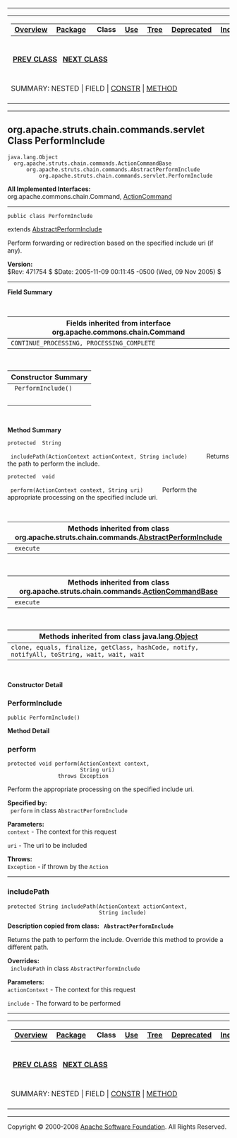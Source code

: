 ------------------------------------------------------------------------

<span id="navbar_top"></span> [](#skip-navbar_top "Skip navigation links")

<table>
<colgroup>
<col width="50%" />
<col width="50%" />
</colgroup>
<tbody>
<tr class="odd">
<td align="left"><span id="navbar_top_firstrow"></span>
<table>
<tbody>
<tr class="odd">
<td align="left"><a href="../../../../../../overview-summary.html.md"><strong>Overview</strong></a> </td>
<td align="left"><a href="package-summary.html.md"><strong>Package</strong></a> </td>
<td align="left"> <strong>Class</strong> </td>
<td align="left"><a href="class-use/PerformInclude.html.md"><strong>Use</strong></a> </td>
<td align="left"><a href="package-tree.html.md"><strong>Tree</strong></a> </td>
<td align="left"><a href="../../../../../../deprecated-list.html.md"><strong>Deprecated</strong></a> </td>
<td align="left"><a href="../../../../../../index-all.html.md"><strong>Index</strong></a> </td>
<td align="left"><a href="../../../../../../help-doc.html.md"><strong>Help</strong></a> </td>
</tr>
</tbody>
</table></td>
<td align="left"></td>
</tr>
<tr class="even">
<td align="left"> <a href="../../../../../../org/apache/struts/chain/commands/servlet/PerformForward.html.md" title="class in org.apache.struts.chain.commands.servlet"><strong>PREV CLASS</strong></a>   <a href="../../../../../../org/apache/struts/chain/commands/servlet/PopulateActionForm.html" title="class in org.apache.struts.chain.commands.servlet"><strong>NEXT CLASS</strong></a></td>
<td align="left"><a href="../../../../../../index.html.md?org/apache/struts/chain/commands/servlet/PerformInclude.html"><strong>FRAMES</strong></a>    <a href="PerformInclude.html"><strong>NO FRAMES</strong></a>    
<a href="../../../../../../allclasses-noframe.html.md"><strong>All Classes</strong></a></td>
</tr>
<tr class="odd">
<td align="left">SUMMARY: NESTED | FIELD | <a href="#constructor_summary">CONSTR</a> | <a href="#method_summary">METHOD</a></td>
<td align="left">DETAIL: FIELD | <a href="#constructor_detail">CONSTR</a> | <a href="#method_detail">METHOD</a></td>
</tr>
</tbody>
</table>

<span id="skip-navbar_top"></span>

------------------------------------------------------------------------

org.apache.struts.chain.commands.servlet
 Class PerformInclude
----------------------------------------

    java.lang.Object
      org.apache.struts.chain.commands.ActionCommandBase
          org.apache.struts.chain.commands.AbstractPerformInclude
              org.apache.struts.chain.commands.servlet.PerformInclude

**All Implemented Interfaces:**  
org.apache.commons.chain.Command, [ActionCommand](../../../../../../org/apache/struts/chain/commands/ActionCommand.html.md "interface in org.apache.struts.chain.commands")

------------------------------------------------------------------------

    public class PerformInclude

extends [AbstractPerformInclude](../../../../../../org/apache/struts/chain/commands/AbstractPerformInclude.html.md "class in org.apache.struts.chain.commands")

Perform forwarding or redirection based on the specified include uri (if any).

**Version:**  
$Rev: 471754 $ $Date: 2005-11-09 00:11:45 -0500 (Wed, 09 Nov 2005) $

------------------------------------------------------------------------

<span id="field_summary"></span>

**Field Summary**

 <span id="fields_inherited_from_class_org.apache.commons.chain.Command"></span>

| **Fields inherited from interface org.apache.commons.chain.Command** |
|----------------------------------------------------------------------|
| `CONTINUE_PROCESSING, PROCESSING_COMPLETE`                           |

  <span id="constructor_summary"></span>

| **Constructor Summary** |
|-------------------------|
| ` PerformInclude()`     
                          |

  <span id="method_summary"></span>

**Method Summary**

`protected  String`

` includePath(ActionContext actionContext, String include)`
           Returns the path to perform the include.

`protected  void`

` perform(ActionContext context, String uri)`
           Perform the appropriate processing on the specified include uri.

 <span id="methods_inherited_from_class_org.apache.struts.chain.commands.AbstractPerformInclude"></span>

| **Methods inherited from class org.apache.struts.chain.commands.[AbstractPerformInclude](../../../../../../org/apache/struts/chain/commands/AbstractPerformInclude.html.md "class in org.apache.struts.chain.commands")** |
|------------------------------------------------------------------------------------------------------------------------------------------------------------------------------------------------------------------------|
| ` execute`                                                                                                                                                                                                             |

 <span id="methods_inherited_from_class_org.apache.struts.chain.commands.ActionCommandBase"></span>

| **Methods inherited from class org.apache.struts.chain.commands.[ActionCommandBase](../../../../../../org/apache/struts/chain/commands/ActionCommandBase.html.md "class in org.apache.struts.chain.commands")** |
|--------------------------------------------------------------------------------------------------------------------------------------------------------------------------------------------------------------|
| ` execute`                                                                                                                                                                                                   |

 <span id="methods_inherited_from_class_java.lang.Object"></span>

| **Methods inherited from class java.lang.[Object](http://java.sun.com/j2se/1.4.2/docs/api/java/lang/Object.html.md?is-external=true "class or interface in java.lang")** |
|-----------------------------------------------------------------------------------------------------------------------------------------------------------------------|
| `clone, equals, finalize, getClass, hashCode, notify, notifyAll, toString, wait, wait, wait`                                                                          |

 

<span id="constructor_detail"></span>

**Constructor Detail**

### PerformInclude

    public PerformInclude()

<span id="method_detail"></span>

**Method Detail**

### perform

    protected void perform(ActionContext context,
                           String uri)
                    throws Exception

Perform the appropriate processing on the specified include uri.

**Specified by:**  
` perform` in class `AbstractPerformInclude`

<!-- -->

**Parameters:**  
`context` - The context for this request

`uri` - The uri to be included

**Throws:**  
`Exception` - if thrown by the `Action`

------------------------------------------------------------------------

### includePath

    protected String includePath(ActionContext actionContext,
                                 String include)

**Description copied from class: ` AbstractPerformInclude`**

Returns the path to perform the include. Override this method to provide a different path.

**Overrides:**  
` includePath` in class `AbstractPerformInclude`

<!-- -->

**Parameters:**  
`actionContext` - The context for this request

`include` - The forward to be performed

------------------------------------------------------------------------

<span id="navbar_bottom"></span> [](#skip-navbar_bottom "Skip navigation links")

<table>
<colgroup>
<col width="50%" />
<col width="50%" />
</colgroup>
<tbody>
<tr class="odd">
<td align="left"><span id="navbar_bottom_firstrow"></span>
<table>
<tbody>
<tr class="odd">
<td align="left"><a href="../../../../../../overview-summary.html.md"><strong>Overview</strong></a> </td>
<td align="left"><a href="package-summary.html.md"><strong>Package</strong></a> </td>
<td align="left"> <strong>Class</strong> </td>
<td align="left"><a href="class-use/PerformInclude.html.md"><strong>Use</strong></a> </td>
<td align="left"><a href="package-tree.html.md"><strong>Tree</strong></a> </td>
<td align="left"><a href="../../../../../../deprecated-list.html.md"><strong>Deprecated</strong></a> </td>
<td align="left"><a href="../../../../../../index-all.html.md"><strong>Index</strong></a> </td>
<td align="left"><a href="../../../../../../help-doc.html.md"><strong>Help</strong></a> </td>
</tr>
</tbody>
</table></td>
<td align="left"></td>
</tr>
<tr class="even">
<td align="left"> <a href="../../../../../../org/apache/struts/chain/commands/servlet/PerformForward.html.md" title="class in org.apache.struts.chain.commands.servlet"><strong>PREV CLASS</strong></a>   <a href="../../../../../../org/apache/struts/chain/commands/servlet/PopulateActionForm.html" title="class in org.apache.struts.chain.commands.servlet"><strong>NEXT CLASS</strong></a></td>
<td align="left"><a href="../../../../../../index.html.md?org/apache/struts/chain/commands/servlet/PerformInclude.html"><strong>FRAMES</strong></a>    <a href="PerformInclude.html"><strong>NO FRAMES</strong></a>    
<a href="../../../../../../allclasses-noframe.html.md"><strong>All Classes</strong></a></td>
</tr>
<tr class="odd">
<td align="left">SUMMARY: NESTED | FIELD | <a href="#constructor_summary">CONSTR</a> | <a href="#method_summary">METHOD</a></td>
<td align="left">DETAIL: FIELD | <a href="#constructor_detail">CONSTR</a> | <a href="#method_detail">METHOD</a></td>
</tr>
</tbody>
</table>

<span id="skip-navbar_bottom"></span>

------------------------------------------------------------------------

Copyright © 2000-2008 [Apache Software Foundation](http://www.apache.org/). All Rights Reserved.
